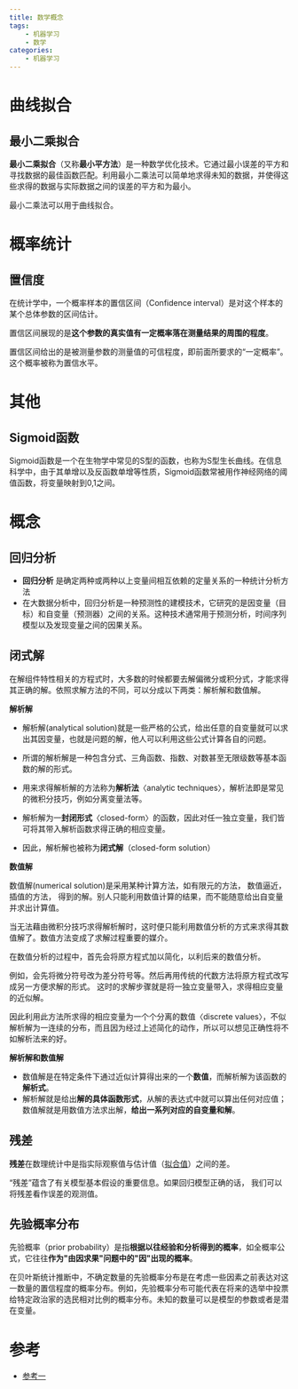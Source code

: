 ```yaml
---
title: 数学概念
tags:
	- 机器学习
	- 数学
categories:
	- 机器学习
---
```


# 曲线拟合

## 最小二乘拟合

**最小二乘拟合**（又称**最小平方法**）是一种数学优化技术。它通过最小误差的平方和寻找数据的最佳函数匹配。利用最小二乘法可以简单地求得未知的数据，并使得这些求得的数据与实际数据之间的误差的平方和为最小。

最小二乘法可以用于曲线拟合。

# 概率统计

## 置信度

在统计学中，一个概率样本的置信区间（Confidence interval）是对这个样本的某个总体参数的区间估计。

置信区间展现的是**这个参数的真实值有一定概率落在测量结果的周围的程度**。

置信区间给出的是被测量参数的测量值的可信程度，即前面所要求的“一定概率”。这个概率被称为置信水平。

# 其他

## Sigmoid函数

Sigmoid函数是一个在生物学中常见的S型的函数，也称为S型生长曲线。在信息科学中，由于其单增以及反函数单增等性质，Sigmoid函数常被用作神经网络的阈值函数，将变量映射到0,1之间。

# 概念

## 回归分析

-   **回归分析** 是确定两种或两种以上变量间相互依赖的定量关系的一种统计分析方法
-   在大数据分析中，回归分析是一种预测性的建模技术，它研究的是因变量（目标）和自变量（预测器）之间的关系。这种技术通常用于预测分析，时间序列模型以及发现变量之间的因果关系。

## 闭式解

在解组件特性相关的方程式时，大多数的时候都要去解偏微分或积分式，才能求得其正确的解。依照求解方法的不同，可以分成以下两类：解析解和数值解。

**解析解**

-   解析解(analytical solution)就是一些严格的公式，给出任意的自变量就可以求出其因变量，也就是问题的解，他人可以利用这些公式计算各自的问题。


-   所谓的解析解是一种包含分式、三角函数、指数、对数甚至无限级数等基本函数的解的形式。 
-   用来求得解析解的方法称为**解析法**〈analytic techniques〉，解析法即是常见的微积分技巧，例如分离变量法等。 
-   解析解为一**封闭形式**〈closed-form〉的函数，因此对任一独立变量，我们皆可将其带入解析函数求得正确的相应变量。 
-   因此，解析解也被称为**闭式解**（closed-form solution）

**数值解**

数值解(numerical solution)是采用某种计算方法，如有限元的方法， 数值逼近，插值的方法， 得到的解。别人只能利用数值计算的结果，而不能随意给出自变量并求出计算值。

当无法藉由微积分技巧求得解析解时，这时便只能利用数值分析的方式来求得其数值解了。数值方法变成了求解过程重要的媒介。 

在数值分析的过程中，首先会将原方程式加以简化，以利后来的数值分析。 

例如，会先将微分符号改为差分符号等。然后再用传统的代数方法将原方程式改写成另一方便求解的形式。 这时的求解步骤就是将一独立变量带入，求得相应变量的近似解。 

因此利用此方法所求得的相应变量为一个个分离的数值〈discrete values〉，不似解析解为一连续的分布，而且因为经过上述简化的动作，所以可以想见正确性将不如解析法来的好。

**解析解和数值解**

-   数值解是在特定条件下通过近似计算得出来的一个**数值**，而解析解为该函数的**解析式**。 
-   解析解就是给出**解的具体函数形式**，从解的表达式中就可以算出任何对应值； 数值解就是用数值方法求出解，**给出一系列对应的自变量和解**。

## 残差

**残差**在数理统计中是指实际观察值与估计值（[拟合值](https://baike.baidu.com/item/%E6%8B%9F%E5%90%88%E5%80%BC)）之间的差。

“残差”蕴含了有关模型基本假设的重要信息。如果回归模型正确的话， 我们可以将残差看作误差的观测值。

## 先验概率分布

先验概率（prior probability）是指**根据以往经验和分析得到的概率**，如全概率公式，它往往**作为"由因求果"问题中的"因"出现的概率**。

在贝叶斯统计推断中，不确定数量的先验概率分布是在考虑一些因素之前表达对这一数量的置信程度的概率分布。例如，先验概率分布可能代表在将来的选举中投票给特定政治家的选民相对比例的概率分布。未知的数量可以是模型的参数或者是潜在变量。

# 参考

-   [参考一](http://blog.csdn.net/zealfory/article/details/53707608)

